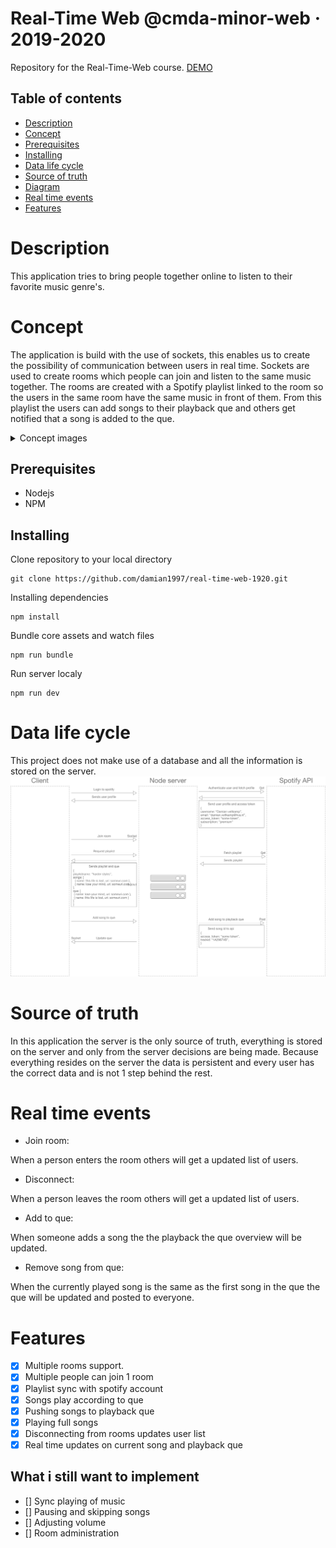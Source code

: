# Real-Time Web @cmda-minor-web · 2019-2020
Repository for the Real-Time-Web course.
[DEMO](https://mysterious-harbor-42719.herokuapp.com/)

## Table of contents
* [Description](#description)
* [Concept](#concept)
* [Prerequisites](#prerequisites)
* [Installing](#installing)
* [Data life cycle](#data-life-cycle)
* [Source of truth](#source-of-truth)
* [Diagram](#diagram)
* [Real time events](#real-time-events)
* [Features](#features)

# Description
This application tries to bring people together online to listen to their favorite music genre's.

# Concept
The application is build with the use of sockets, this enables us to create the possibility of communication between users in real time.
Sockets are used to create rooms which people can join and listen to the same music together. The rooms are created with a Spotify playlist
linked to the room so the users in the same room have the same music in front of them. From this playlist the users can add songs to their
playback que and others get notified that a song is added to the que.

<details>
<summary>Concept images</summary>
Home page after logging into Spotify.
<img src="./github/images/home.png" alt="Home page after loging in to spotify">

Creating room page, list of playlists of the user.
<img src="./github/images/create-party.png" alt="Creating a party room out of your playlists">

Party room after creation with songs and que.
<img src="./github/images/party-room.png" alt="Party room created with playlist">
</details>

## Prerequisites
* Nodejs
* NPM

## Installing

Clone repository to your local directory
```
git clone https://github.com/damian1997/real-time-web-1920.git
```

Installing dependencies
```
npm install
```

Bundle core assets and watch files
```
npm run bundle
```

Run server localy
```
npm run dev
```

# Data life cycle
This project does not make use of a database and all the information is stored on the server.
<img src="./github/images/data-life-cycle.png" alt="">

# Source of truth
In this application the server is the only source of truth, everything is stored on the server and only from the server
decisions are being made. Because everything resides on the server the data is persistent and every user has the correct data
and is not 1 step behind the rest.

# Real time events
* Join room:

When a person enters the room others will get a updated list of users.

* Disconnect:

When a person leaves the room others will get a updated list of users.

* Add to que:

When someone adds a song the the playback the que overview will be updated.

* Remove song from que:

When the currently played song is the same as the first song in the que the que will be updated and posted to everyone.

# Features
- [x] Multiple rooms support.
- [x] Multiple people can join 1 room
- [x] Playlist sync with spotify account
- [x] Songs play according to que
- [x] Pushing songs to playback que
- [x] Playing full songs
- [x] Disconnecting from rooms updates user list
- [x] Real time updates on current song and playback que

## What i still want to implement
- [] Sync playing of music
- [] Pausing and skipping songs
- [] Adjusting volume
- [] Room administration
